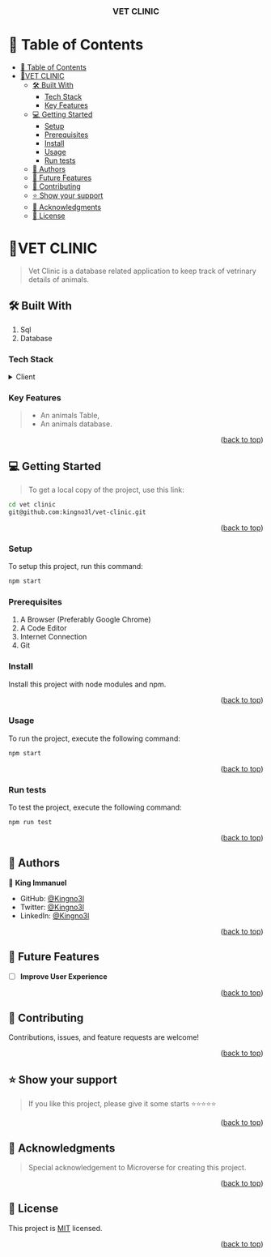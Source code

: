 <a name="readme-top"></a>

<div align="center">

 <!-- LOGO -->

<!-- MAIN HEADING -->

  <h3><b>VET CLINIC</b></h3>

</div>

<!-- TABLE OF CONTENTS -->

# 📗 Table of Contents

- [📗 Table of Contents](#-table-of-contents)
- [📖VET CLINIC ](#vet-clinic-)
  - [🛠 Built With ](#-built-with-)
    - [Tech Stack ](#tech-stack-)
    - [Key Features ](#key-features-)
  - [💻 Getting Started ](#-getting-started-)
    - [Setup](#setup)
    - [Prerequisites](#prerequisites)
    - [Install](#install)
    - [Usage](#usage)
    - [Run tests](#run-tests)
  - [👥 Authors ](#-authors-)
  - [🔭 Future Features ](#-future-features-)
  - [🤝 Contributing ](#-contributing-)
  - [⭐️ Show your support ](#️-show-your-support-)
  - [🙏 Acknowledgments ](#-acknowledgments-)
  - [📝 License ](#-license-)

<!-- INTRO -->

# 📖VET CLINIC <a name="about-project"></a>

> Vet Clinic is a database related application to keep track of vetrinary details of animals.
## 🛠 Built With <a name="built-with"></a>

1. Sql
2. Database

### Tech Stack <a name="tech-stack"></a>

<details>
  <summary>Client</summary>
  <ul>
    <li><a href="https://postgreSQL.org/">postgreSQL</a></li>
  </ul>
</details>

<!-- Features -->

### Key Features <a name="key-features"></a>

> - An animals Table,
> - An animals database.
  

<p align="right">(<a href="#readme-top">back to top</a>)</p>




<!-- GETTING STARTED -->

## 💻 Getting Started <a name="getting-started"></a>

> To get a local copy of the project, use this link:

```sh
cd vet clinic
git@github.com:kingno3l/vet-clinic.git
```

<!-- SETUP -->

<p align="right">(<a href="#readme-top">back to top</a>)</p>

### Setup

To setup this project, run this command:

```sh
npm start
```

### Prerequisites

1. A Browser (Preferably Google Chrome)
2. A Code Editor
3. Internet Connection
4. Git

<!-- INSTALL -->

### Install

Install this project with node modules and npm.

<p align="right">(<a href="#readme-top">back to top</a>)</p>

### Usage

To run the project, execute the following command:

```sh
npm start
```
<p align="right">(<a href="#readme-top">back to top</a>)</p>

### Run tests

To test the project, execute the following command:

```sh
npm run test
```

<!-- ## 🚀 Live Demo <a name="live-demo"></a>

- [Live Demo Link]() -->

<p align="right">(<a href="#readme-top">back to top</a>)</p>

<!-- AUTHORS -->

## 👥 Authors <a name="authors"></a>

👤 **King Immanuel**

- GitHub: [@Kingno3l](https://github.com/Kingno3l)
- Twitter: [@Kingno3l](https://twitter.com/Kingno3l)
- LinkedIn: [@Kingno3l](https://www.linkedin.com/in/ayokunnumiomololu)

<p align="right">(<a href="#readme-top">back to top</a>)</p>

## 🔭 Future Features <a name="future-features"></a>

- [ ] **Improve User Experience**

<p align="right">(<a href="#readme-top">back to top</a>)</p>

<!-- CONTRIBUTION -->

## 🤝 Contributing <a name="contributing"></a>

Contributions, issues, and feature requests are welcome!

<p align="right">(<a href="#readme-top">back to top</a>)</p>

<!--SUPPORT -->

## ⭐️ Show your support <a name="support"></a>

> If you like this project, please give it some starts ⭐️⭐️⭐️⭐️⭐️

<p align="right">(<a href="#readme-top">back to top</a>)</p>

<!-- ACKNOWLEDGEMENTS -->

## 🙏 Acknowledgments <a name="acknowledgements"></a>

> Special acknowledgement to  Microverse for creating this project.

<p align="right">(<a href="#readme-top">back to top</a>)</p>

<!-- LICENSE -->

## 📝 License <a name="license"></a>

This project is [MIT](/LICENSE) licensed.

<p align="right">(<a href="#readme-top">back to top</a>)</p>